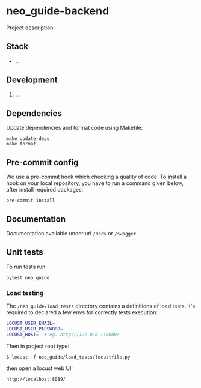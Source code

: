 # neo_guide-backend

Project description

## Stack

- ...

## Development

1. ...

## Dependencies

Update dependencies and format code using Makefile:

```
make update-deps
make format
```

## Pre-commit config

We use a pre-commit hook which checking a quality of code. To install a hook on your local repository, you have to run a command given below, after install required packages:

```
pre-commit install
```

## Documentation

Documentation available under url `/docs` or `/swagger`

## Unit tests

To run tests run:

```
pytest neo_guide
```

### Load testing
The `/neo_guide/load_tests` directory contains a definitions of load tests.
It's required to declared a few envs for correctly tests execution:
```bash
LOCUST_USER_EMAIL=
LOCUST_USER_PASSWORD=
LOCUST_HOST=  # eg. http://127.0.0.1:8000/
```

Then in project root type:
```
$ locust -f neo_guide/load_tests/locustfile.py
```

then open a locust web UI:
```
http://localhost:8089/
```
